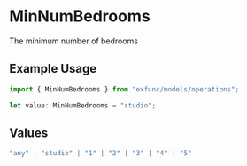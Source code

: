 # MinNumBedrooms

The minimum number of bedrooms

## Example Usage

```typescript
import { MinNumBedrooms } from "exfunc/models/operations";

let value: MinNumBedrooms = "studio";
```

## Values

```typescript
"any" | "studio" | "1" | "2" | "3" | "4" | "5"
```